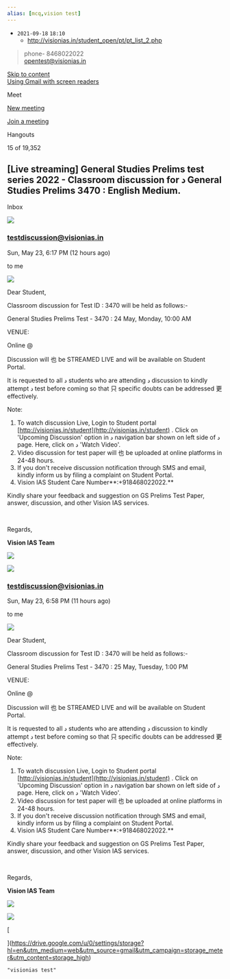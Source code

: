 ```yaml
---
alias: [mcq,vision test]
---
```


- `2021-09-18`  `18:10`
	- http://visionias.in/student_open/pt/pt_list_2.php



> phone- 8468022022  
> opentest@visionias.in

[Skip to content](https://mail.google.com/mail/u/0/)  
[Using Gmail with screen readers](https://mail.google.com/mail/u/0/)  

Meet

[New meeting](https://meet.google.com/getalink?hs=202&authuser=0)

[Join a meeting](https://mail.google.com/mail/u/0/)

Hangouts

15 of 19,352

## \[Live streaming\] General Studies Prelims test series 2022 - Classroom discussion for د General Studies Prelims 3470 : English Medium.

Inbox

![](https://ssl.gstatic.com/ui/v1/icons/mail/profile_mask2.png)

### testdiscussion@visionias.in

Sun, May 23, 6:17 PM (12 hours ago)

to me

![](https://mail.google.com/mail/u/0/images/cleardot.gif)

Dear Student,

Classroom discussion for Test ID : 3470 will be held as follows:-

General Studies Prelims Test - 3470 : 24 May, Monday, 10:00 AM

VENUE:

Online @

Discussion will 也 be STREAMED LIVE and will be available on Student Portal.

It is requested to all د students who are attending د discussion to kindly attempt د test before coming so that 只 specific doubts can be addressed 更 effectively.

Note:

1.  To watch discussion Live, Login to Student portal [http://visionias.in/student](http://visionias.in/student) . Click on 'Upcoming Discussion' option in د navigation bar shown on left side of د page. Here, click on د 'Watch Video'.
2.  Video discussion for test paper will 也 be uploaded at online platforms in 24-48 hours.
3.   If you don't receive discussion notification through SMS and email, kindly inform us by filing a complaint on Student Portal.
4.  Vision IAS Student Care Number**:+918468022022.**

Kindly share your feedback and suggestion on GS Prelims Test Paper, answer, discussion, and other Vision IAS services.

 

Regards,

**Vision IAS Team**

![](https://ci4.googleusercontent.com/proxy/2m9SDMI9AsAReltS0_DJO2607p1rz4rtTp-tZDyyYEmYbWf9nQC-PJiQbxTfT4E2PQtw00mQDut3DLOp2MxRInGWGMOADsahLT1L6pSqlLmTuRfu7rEiLF7BB8XzDLXtLbs5giESjQ3Rgtf8o_zyml184j-Twv2iMPWPt8iDf5S8hBRV2q0MInElj06BLuwxAkDffr15-lxc9l0L0_6uDBL2PdSK10Ey2D34TmKQsYuETAResOlpw1AB0UqFIInEDkrF16-We2FZGpMeuSCc5X9xUNOAan6P2ffwcs_ZarT1ZHrF5beI7hk6SvOq3x8S65mz_a6RBwB63VFqSTOdj71dI_dy65qoj3Vox25QwSdpepXqEcxZb4KXWLTvjRK5cyVavWCyQVcvIsboWgViUVs2_u-Y1FisoHEXKpW8o0xvU6PYXwhKbKOhcGLisbP-zJcA4MJsDnuef3N3-OXqIBhpvA=s0-d-e1-ft#http://info.visionias.in/wf/open?upn=igQQJDlHyqPLHFuBC2sR8Q7sB89SdT54YXeI15B8NMpLZSvg9GEi7lUYlqwijE97E9z8GQh0FY4BVdciVx-2BHJQdpgoBwhts6ALQKeAVFJWTmeKSdvbqyEFTNtLjr4jKK6dEts-2BXpjH-2Bf5DGs1Q1601NSWqzUjfE0l3-2FtrkxtxUJQDOPmUBbXA4p5o-2F5i5KVoKMjLpzoAKulB-2BDoT2tgI-2FWLHP255xtGcinvlInYPfAOKowT7OONdd7OTBuC1qMkf9Mq7unt8e5jRcj3V9R1lWA-3D-3D)

![](https://ssl.gstatic.com/ui/v1/icons/mail/profile_mask2.png)

### testdiscussion@visionias.in

Sun, May 23, 6:58 PM (11 hours ago)

to me

![](https://mail.google.com/mail/u/0/images/cleardot.gif)

 Dear Student,

Classroom discussion for Test ID : 3470 will be held as follows:-

General Studies Prelims Test - 3470 : 25 May, Tuesday, 1:00 PM

 VENUE:

Online @

Discussion will 也 be STREAMED LIVE and will be available on Student Portal.

It is requested to all د students who are attending د discussion to kindly attempt د test before coming so that 只 specific doubts can be addressed 更 effectively.

Note:

1.  To watch discussion Live, Login to Student portal [http://visionias.in/student](http://visionias.in/student) . Click on 'Upcoming Discussion' option in د navigation bar shown on left side of د page. Here, click on د 'Watch Video'.
2.  Video discussion for test paper will 也 be uploaded at online platforms in 24-48 hours.
3.   If you don't receive discussion notification through SMS and email, kindly inform us by filing a complaint on Student Portal.
4.  Vision IAS Student Care Number**:+918468022022.**

Kindly share your feedback and suggestion on GS Prelims Test Paper, answer, discussion, and other Vision IAS services.

 

Regards,

**Vision IAS Team**

![](https://ci4.googleusercontent.com/proxy/SqSi-USnB16Di18Q_OvbxwPYduT-scvO6oH9ClIR4Fyu1iIJHIIH0xBkowza3_RHvGwydZTT0qiAHtSKeN3BoApPJ4JjIQtQljIieFSkI5LJxPfS0TVAuLnDQol1MP51N796aIxbNaCcVXenM4lmycxqfdwuCbsP7vtZz040xdHP87UDGOi4k95nGFTQ0TyPqf9Ec43_meKn5O8qSh3lamOkBYb3VVXU0BhugmU-BzM5dTt_ghwWrmpVS3VlAAfa_nq0phf3CKwCGH82w_RhM1phOVfu1itCIDN4U72JWXtdqxLRhC4tu88eEdYPefP_u6Qh5l16T8dva0iA-CHZ5v9Yi25QnjTTNOER8MssbWtZxoFTknisHyGKs8138PXpus9ax8US2k_cPoaC7TXaoVNwQ7e33Czxv6RcKQGujLVRKN9U3uwRow9Ncw1BRg57DnmbqlS66SDz7W0W8Gfw_DiIJserVqA=s0-d-e1-ft#http://info.visionias.in/wf/open?upn=igQQJDlHyqPLHFuBC2sR8Q7sB89SdT54YXeI15B8NMpR-2BZPJ11SvawVKdihLtI8unekzo92k-2BB8iW71Om2fiA2UJhn6S1r2mfCSgCJcGArbPEM4vNe-2Fd5S138-2FQRpzZIb5QmJl8KlHuVTPnnwgKsuYRTj8VypsfdgWiq19Or93xHzqE1fFYeNkNgVHzkVULu4HumQOUcdI6p-2Fq8Mhu9HLELj4Wi0jww5MFb7Y39c9Mi-2Ff-2BOZRV4ITurRKCdXXbsIiVzfphKTbnZ-2FeYB1YtsT-2Bw-3D-3D)

![](https://lh3.googleusercontent.com/a-/AOh14GhDca-0ZIOARb2_1LtFKoPMZHSDOOiISYI-xGCV=s40)

[

](https://drive.google.com/u/0/settings/storage?hl=en&utm_medium=web&utm_source=gmail&utm_campaign=storage_meter&utm_content=storage_high)

[](https://www.google.com/intl/en/policies/terms/)[](https://www.google.com/intl/en/policies/privacy/)[](https://www.google.com/gmail/about/policy/)

```query 2021-09-27 16:00
"visionias test"
```